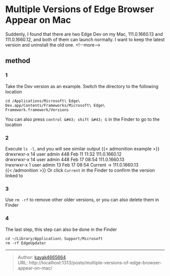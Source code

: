 # Multiple Versions of Edge Browser Appear on Mac

Suddenly, I found that there are two Edge Dev on my Mac, 111.0.1660.13 and 111.0.1660.12, and both of them can launch normally. I want to keep the latest version and uninstall the old one.
&lt;!--more--&gt;

## method
### 1
Take the Dev version as an example. Switch the directory to the following location
```
cd /Applications/Microsoft\ Edge\ Dev.app/Contents/Frameworks/Microsoft\ Edge\ Framework.framework/Versions
```
You can also press `control &#43; shift &#43; G` in the Finder to go to the location

### 2
Execute `ls -l`, and you will see similar output
{{&lt; admonition example &gt;}}
drwxrwxr-x 14 user admin 448 Feb 11 11:32 111.0.1660.12  
drwxrwxr-x 14 user admin 448 Feb 17 08:54 111.0.1660.13  
lrwxrwxr-x 1 user admin 13 Feb 17 08:54 Current -&gt; 111.0.1660.13  
{{&lt; /admonition &gt;}}
Or click `Current` in the Finder to confirm the version linked to

### 3
Use `rm -rf` to remove other older versions, or you can also delete them in Finder

### 4
The last step, this step can also be done in the Finder
```
cd ~/Library/Application\ Support/Microsoft
rm -rf EdgeUpdater
```

---

> Author: [kayak4665664](https://github.com/kayak4665664)  
> URL: http://localhost:1313/posts/multiple-versions-of-edge-browser-appear-on-mac/  

